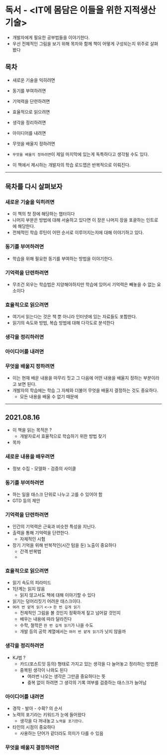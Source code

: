 # 독서 - <IT에 몸담은 이들을 위한 지적생산기술>

- 개발자에게 필요한 공부법들을 이야기한다.
- 우선 전체적인 그림을 보기 위해 목차와 함께 책이 어떻게 구성되는지 위주로 살펴봤다

## 목차

- 새로운 기술을 익히려면
- 동기를 부여하려면
- 기억력을 단련하려면
- 효율적으로 읽으려면
- 생각을 정리하려면
- 아이디어를 내려면
- 무엇을 배울지 정하려면

- `무엇을 배울지 정하려면`이 제일 마지막에 있는게 독특하다고 생각될 수도 있다.
- 이 책에서 제시하는 개발자의 학습 로드맵은 반복적으로 이뤄진다.

---

## 목차를 다시 살펴보자

### 새로운 기술을 익히려면

- 이 책의 첫 장에 해당하는 챕터이다
- 나머지 부분은 방법에 대해 서술하고 있다면 이 장은 나머지 장을 포괄하는 인트로에 해당한다.
- 전체적인 학습 루틴이 어떤 순서로 이루어지는지에 대해 이야기하고 있다.

### 동기를 부여하려면

- 학습을 위해 필요한 동기를 부여하는 방법을 이야기한다.

### 기억력을 단련하려면

- 무조건 외우는 학습법은 지양해야하지만 학습에 있어서 기억력은 빼놓을 수 없는 요소이다

### 효율적으로 읽으려면

- 여기서 읽는다는 것은 책 뿐 아니라 인터넷에 있는 자료들도 포함한다.
- 읽기의 속도와 방법, 복습 방법에 대해 다각도로 분석한다

### 생각을 정리하러면

### 아이디어를 내려면

### 무엇을 배울지 정하려면

- 이는 현재 배운 내용을 마무리 짓고 그 다음에 어떤 내용을 배울지 정하는 부분이라고 보면 된다.
- 개발자의 학습에는 학습 그 자체와 더불어 무엇을 배울지 결정하는 것도 중요하다.
  - 모든 내용을 배울 수 없기 때문에

---

## 2021.08.16

- 이 책을 읽는 목적은 ?
  - 개발자로서 효율적으로 학습하기 위한 방법 찾기
- 목차

### 새로운 내용을 배우려면

- 정보 수집 - 모델화 - 검증의 사이클

### 동기를 부여하려면

- 하는 일을 태스크 단위로 나누고 고를 수 있어야 함
- GTD 등의 제안

### 기억력을 단련하려면

- 인간의 기억력은 근육과 비슷한 특성을 지닌다.
- 출력을 통해 기억력을 단련한다.
  - 자체적인 시험
- 장기 기억을 위해 반복적인(시간 텀을 둔) 노출이 중요하다
  - 간격 반복법
  -

### 효율적으로 읽으려면

- 읽기 속도의 피라미드
- 1단계는 읽지 않음
  - 읽지 않고서도 책에 대해 이야기할 수 있다
- 읽기는 덩어리짓기 어려운 태스크이다.
- `여러 번 얕게 읽기` <-> `한 번 깊게 읽기`
  - 전체적인 그림을 볼 것인지 정확하게 짚고 넘어갈 것인지
  - 배우는 내용에 따라 달라진다
  - 수학, 철학은 `한 번 깊게 읽기`가 나을 수도
  - 개발 등의 공학 계열에서는 `여러 번 얕게 읽기`가 낫지 않을까

### 생각을 정리하려면

- KJ법 ?
  - 카드(포스트잇 등의) 형태로 가지고 있는 생각을 다 늘어놓고 정리하는 방법론
  - 중복된 생각이 나와도 된다
    - 여러번 나오는 생각은 그만큼 중요하다는 뜻
    - 중복 없이 하려면 그 생각의 기록 여부를 검증하는 태스크가 늘어남

### 아이디어를 내려면

- 경작 - 발아 - 수확? 의 순서
- 노력의 포기라는 키워드가 눈에 들어왔다
  - 생각을 다 꺼내놓고 `노력을 포기한다.`
- 타인의 시점이 중요하다
  - 사용하는 단어가 같더라도 의미가 다를 수 있음

### 무엇을 배울지 결정하려면
